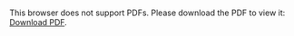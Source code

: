 <object data="christ-in-song/CIS1908pdfs/166.pdf" type="application/pdf" width="100%" height="1024px">
    <embed src="christ-in-song/CIS1908pdfs/166.pdf">
        <p>This browser does not support PDFs. Please download the PDF to view it: <a href="christ-in-song/CIS1908pdfs/166.pdf">Download PDF</a>.</p>
    </embed>
</object>
